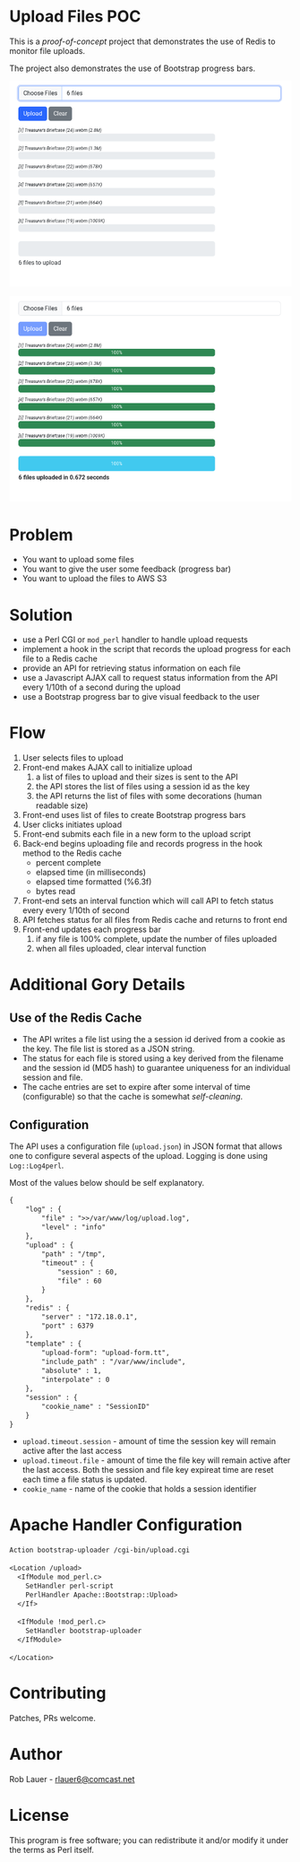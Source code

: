 # Upload Files POC

This is a _proof-of-concept_ project that demonstrates the use of
Redis to monitor file uploads.

The project also demonstrates the use of Bootstrap progress bars.

![screenshot](src/main/images/perl-upload-cgi-1.png)

![screenshot](src/main/images/perl-upload-cgi-2.png)

# Problem

* You want to upload some files
* You want to give the user some feedback (progress bar)
* You want to upload the files to AWS S3

# Solution

* use a Perl CGI or `mod_perl` handler to handle upload requests
* implement a hook in the script that records the upload progress for each
  file to a Redis cache
* provide an API for retrieving status information on each file
* use a Javascript AJAX call to request status information from the
  API every 1/10th of a second during the upload 
* use a Bootstrap progress bar to give visual feedback to the user

# Flow

1. User selects files to upload
1. Front-end makes AJAX call to initialize upload
   1. a list of files to upload and their sizes is sent to the API
   1. the API stores the list of files using a session id as the key
   1. the API returns the list of files with some decorations (human
      readable size)
1. Front-end uses list of files to create Bootstrap progress bars
1. User clicks initiates upload
1. Front-end submits each file in a new form to the upload script
1. Back-end begins uploading file and records progress in the hook
   method to the Redis cache
   * percent complete
   * elapsed time (in milliseconds)
   * elapsed time formatted (%6.3f)
   * bytes read
1. Front-end sets an interval function which will call API to fetch
   status every every 1/10th of second
1. API fetches status for all files from Redis cache and returns to
   front end
1. Front-end updates each progress bar
   1. if any file is 100% complete, update the number of files
      uploaded
   1. when all files uploaded, clear interval function

# Additional Gory Details

## Use of the Redis Cache

* The API writes a file list using the a session id derived from a
  cookie as the key. The file list is stored as a JSON string.
* The status for each file is stored using a key derived from the
  filename and the session id (MD5 hash) to guarantee uniqueness for
  an individual session and file.
* The cache entries are set to expire after some interval of time
  (configurable) so that the cache is somewhat _self-cleaning_.
  
## Configuration

The API uses a configuration file (`upload.json`) in JSON format that allows one to
configure several aspects of the upload. Logging is done using
`Log::Log4perl`.

Most of the values below should be self explanatory.

```
{
    "log" : {
        "file" : ">>/var/www/log/upload.log",
        "level" : "info"
    },
    "upload" : {
        "path" : "/tmp",
        "timeout" : {
            "session" : 60,
            "file" : 60
        }
    },
    "redis" : {
        "server" : "172.18.0.1",
        "port" : 6379
    },
    "template" : {
        "upload-form": "upload-form.tt",
        "include_path" : "/var/www/include",
        "absolute" : 1,
        "interpolate" : 0
    },
    "session" : {
        "cookie_name" : "SessionID"
    }
}

```

* `upload.timeout.session` - amount of time the session key will
  remain active after the last access
* `upload.timeout.file` - amount of time the file key will remain
  active after the last access. Both the session and file key expireat
  time are reset each time a file status is updated.
* `cookie_name` - name of the cookie that holds a session identifier

# Apache Handler Configuration

```
Action bootstrap-uploader /cgi-bin/upload.cgi

<Location /upload>
  <IfModule mod_perl.c>
    SetHandler perl-script
    PerlHandler Apache::Bootstrap::Upload>
  </If>
  
  <IfModule !mod_perl.c>
    SetHandler bootstrap-uploader
  </IfModule>
  
</Location>
```

# Contributing

Patches, PRs welcome.

# Author

Rob Lauer - <rlauer6@comcast.net>

# License

This program is free software; you can redistribute it and/or modify
it under the terms as Perl itself.
